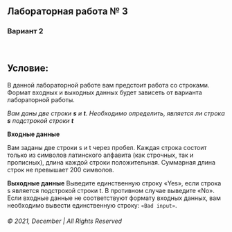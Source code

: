 ## Лабораторная работа № 3 
### Вариант 2

&nbsp;   
## Условие:  
В данной лабораторной работе вам предстоит работа со строками. Формат входных и выходных данных будет зависеть от варианта лабораторной работы.


_Вам даны две строки __s__ и __t__. Необходимо определить, является ли строка __s__ подстрокой строки __t___  

__Входные данные__

Вам заданы две строки s и t через пробел. Каждая строка состоит только из символов латинского алфавита (как строчных, так и прописных), длина каждой строки положительная. Суммарная длина строк не превышает 200 символов.


__Выходные данные__
Выведите единственную строку «Yes», если строка s является подстрокой строки t. В противном случае выведите «No».
Если входные данные не соответствуют формату входных данных, вам необходимо вывести единственную строку: `«Bad input»`.


 
###### © 2021, December | All Rights Reserved

